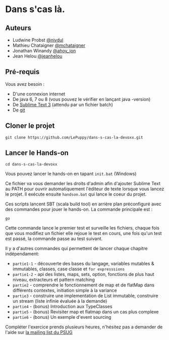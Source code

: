 Dans s'cas là.
==============
Auteurs
-----------
* Ludwine Probst [@nivdul](https://twitter.com/nivdul)
* Mathieu Chataigner [@mchataigner](https://twitter.com/mchataigner)
* Jonathan Winandy [@ahoy_jon](https://twitter.com/ahoy_jon)
* Jean Helou [@jeanhelou](https://twitter.com/jeanhelou)

Pré-requis
------------
Vous avez besoin :
* D'une connexion internet 
* De java 6, 7 ou 8 (vous pouvez le vérifier en lançant java -version)
* De [Sublime Text 3](http://www.sublimetext.com/) (attendu par un fichier batch)
* De [git](https://git-scm.com/downloads)

Cloner le projet
------------
```git clone https://github.com/LePuppy/dans-s-cas-la-devoxx.git```

Lancer le Hands-on
------------

```cd dans-s-cas-la-devoxx```

Vous pouvez lancer le hands-on en tapant 
```init.bat``` (Windows)

Ce fichier va vous demander les droits d'admin afin d'ajouter Sublime Text au PATH pour ouvrir automatiquement l'éditeur de texte lorsque vous lancez le projet. Il exécute ensuite ```handson.bat``` qui lance le coeur du projet.

Ces scripts lancent SBT (scala build tool) en arrière plan préconfiguré avec des commandes pour jouer le hands-on. La commande principale est : 

    go

Cette commande lance le premier test et surveille les fichiers, chaque fois que vous modifiez un fichier elle rejoue le test en cours, une fois qu'un test est passé, la commande passe au test suivant.

Il y a d'autres commandes qui permettent de lancer chaque chapitre indépendament:
* ```partie1-1``` - découverte des bases du langage, variables mutables & immutables, classes, case classe et ```for expresssions```
* ```partie1-2``` - api des listes, maps, sets, option, fonctions de plus haut niveau, extracteurs et pattern matching
* ```partie2``` - comprendre le fonctionnement de map et de flatMap dans différents contextes, initiation simple à la variance
* ```partie3``` - construire une implementation de List immutable, construire un stream (liste infinie évaluée à la demande)
* ```partie4``` - (bonus) Introduction aux TypeClasses
* ```partie5``` - (bonus) Revisiter map et flatmap dans un cas plus complexe
* ```partie6``` - (bonus) Un exemple d'event sourcing

Compléter l'exercice prends plusieurs heures, n'hésitez pas a demander de l'aide sur [la mailing list du PSUG](https://groups.google.com/forum/?fromgroups#!forum/paris-scala-user-group)

